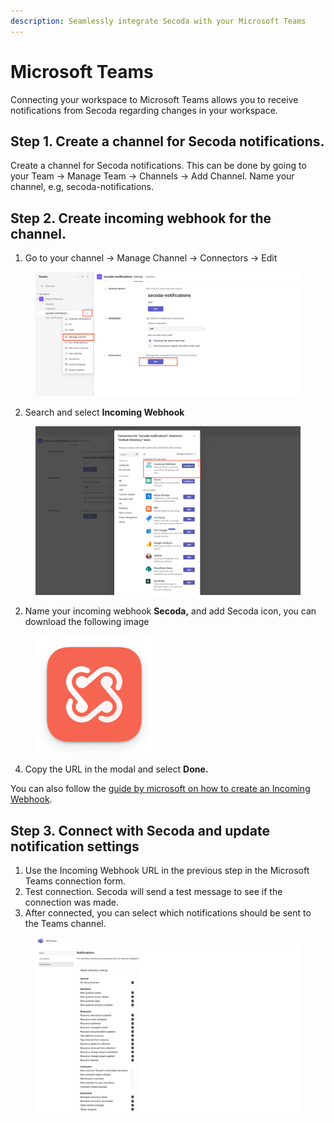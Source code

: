 ```yaml
---
description: Seamlessly integrate Secoda with your Microsoft Teams
---
```


# Microsoft Teams

Connecting your workspace to Microsoft Teams allows you to receive notifications from Secoda regarding changes in your workspace.&#x20;

## Step 1. Create a channel for Secoda notifications.

Create a channel for Secoda notifications. This can be done by going to your Team -> Manage Team -> Channels -> Add Channel. Name your channel, e.g, secoda-notifications.&#x20;

## Step 2. Create incoming webhook for the channel.

1. Go to your channel -> Manage Channel -> Connectors -> Edit

<figure><img src="../../.gitbook/assets/image (15).png" alt=""></figure>

2. Search and select **Incoming Webhook**

<figure><img src="../../.gitbook/assets/image (18).png" alt=""></figure>

2. Name your incoming webhook **Secoda,** and add Secoda icon, you can download the following image

<figure><img src="../../.gitbook/assets/secoda-app-icon.png" alt="" width="188"></figure>

4. Copy the URL in the modal and select **Done.**

You can also follow the [guide by microsoft on how to create an Incoming Webhook](https://learn.microsoft.com/en-us/microsoftteams/platform/webhooks-and-connectors/how-to/add-incoming-webhook).

## Step 3. Connect with Secoda and update notification settings

1. Use the Incoming Webhook URL in the previous step in the Microsoft Teams connection form.
2. Test connection. Secoda will send a test message to see if the connection was made.
3. After connected, you can select which notifications should be sent to the Teams channel.

<figure><img src="../../.gitbook/assets/image (17).png" alt=""></figure>

